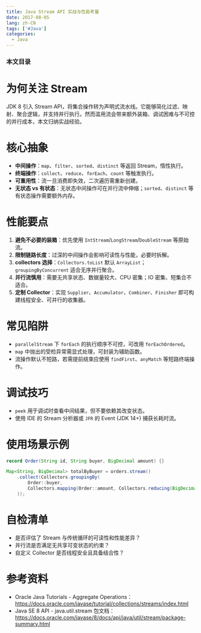 ```yaml
---
title: Java Stream API 实战与性能考量
date: 2017-08-05
lang: zh-CN
tags: ['#Java']
categories:
  - Java
---
```


### 本文目录
<!-- toc -->

# 为何关注 Stream
JDK 8 引入 Stream API，将集合操作转为声明式流水线。它能够简化过滤、映射、聚合逻辑，并支持并行执行。然而滥用流会带来额外装箱、调试困难与不可控的并行成本，本文归纳实战经验。

# 核心抽象
- **中间操作**：`map`、`filter`、`sorted`、`distinct` 等返回 Stream，惰性执行。
- **终端操作**：`collect`、`reduce`、`forEach`、`count` 等触发执行。
- **可重用性**：流一旦消费即失效，二次遍历需重新创建。
- **无状态 vs 有状态**：无状态中间操作可在并行流中伸缩；`sorted`、`distinct` 等有状态操作需要额外内存。

# 性能要点
1. **避免不必要的装箱**：优先使用 `IntStream`/`LongStream`/`DoubleStream` 等原始流。
2. **限制链路长度**：过深的中间操作会影响可读性与性能，必要时拆解。
3. **collectors 选择**：`Collectors.toList` 默认 `ArrayList`；`groupingByConcurrent` 适合无序并行聚合。
4. **并行流慎用**：需要无共享状态、数据量较大、CPU 密集；IO 密集、短集合不适合。
5. **定制 Collector**：实现 `Supplier`、`Accumulator`、`Combiner`、`Finisher` 即可构建线程安全、可并行的收集器。

# 常见陷阱
- `parallelStream` 下 `forEach` 的执行顺序不可控，可改用 `forEachOrdered`。
- `map` 中抛出的受检异常需显式处理，可封装为辅助函数。
- 流操作默认不短路，若需提前结束应使用 `findFirst`、`anyMatch` 等短路终端操作。

# 调试技巧
- `peek` 用于调试时查看中间结果，但不要依赖其改变状态。
- 使用 IDE 的 Stream 分析器或 `JFR` 的 Event (JDK 14+) 捕获长耗时流。

# 使用场景示例
```java
record Order(String id, String buyer, BigDecimal amount) {}

Map<String, BigDecimal> totalByBuyer = orders.stream()
    .collect(Collectors.groupingBy(
        Order::buyer,
        Collectors.mapping(Order::amount, Collectors.reducing(BigDecimal.ZERO, BigDecimal::add))
    ));
```

# 自检清单
- 是否评估了 Stream 与传统循环的可读性和性能差异？
- 并行流是否满足无共享可变状态的约束？
- 自定义 Collector 是否线程安全且具备结合性？

# 参考资料
- Oracle Java Tutorials - Aggregate Operations：https://docs.oracle.com/javase/tutorial/collections/streams/index.html
- Java SE 8 API - java.util.stream 包文档：https://docs.oracle.com/javase/8/docs/api/java/util/stream/package-summary.html
